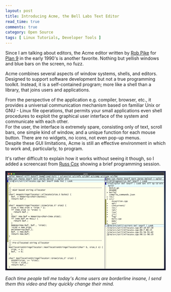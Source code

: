 ```yaml
---
layout: post
title: Introducing Acme, the Bell Labs Text Editor
read_time: true  
comments: true
category: Open Source
tags: [ Linux Tutorials, Developer Tools ]
---
```


Since I am talking about editors, the Acme editor written by [Rob Pike](https://github.com/robpike) for [Plan 9](https://p9f.org/) in the early 1990's is another favorite. Nothing but yellish windows and blue bars on the screen, no fuzz.

Acme combines several aspects of window systems, shells, and editors. Designed to support software development but not a true programming toolkit. Instead, it is a self-contained program; more like a shell than a library, that joins users and applications. 

From the perspective of the application e.g. compiler, browser, etc., it provides a universal communication mechanism based on familiar Unix or GNU - Linux file operations, that permits your small applications even shell procedures to exploit the graphical user interface of the system and communicate with each other.  
For the user, the interface is extremely spare, consisting only of text, scroll bars, one simple kind of window, and a unique function for each mouse button. There are no widgets, no icons, not even pop-up menus.  
Despite these GUI limitations, Acme is still an effective environment in which to work and, particularly, to program.

It's rather difficult to explain how it works without seeing it though, so I added a screencast from [Russ Cox](https://www.youtube.com/@rscgolang) showing a brief programming session. 

[![Watch the video](/assets/acme-editor.png)](https://youtu.be/dP1xVpMPn8M)

*Each time people tell me today's Acme users are borderline insane, I send them this video and they quickly change their mind.*
